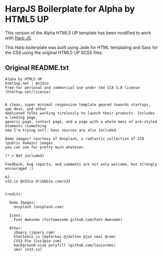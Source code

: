 # HarpJS Boilerplate for Alpha by HTML5 UP

This version of the Alpha HTML5 UP template has been modified to work with [Harp JS](http://harpjs.com/). 

This Harp boilerplate was built using Jade for HTML templating and Sass for the CSS using the original HTML5 UP SCSS files.

## Original README.txt

    Alpha by HTML5 UP
    html5up.net | @n33co
    Free for personal and commercial use under the CCA 3.0 license (html5up.net/license)


    A clean, super minimal responsive template geared towards startups, app devs, and other
    dedicated folks working tirelessly to launch their products. Includes a landing page,
    generic page, contact page, and a page with a whole mess of pre-styled elements (something
    new I'm trying out). Sass sources are also included.

    Demo images* courtesy of Unsplash, a radtastic collection of CC0 (public domain) images
    you can use for pretty much whatever.

    (* = Not included)

    Feedback, bug reports, and comments are not only welcome, but strongly encouraged :)

    AJ
    n33.co @n33co dribbble.com/n33


    Credits:

      Demo Images:
        Unsplash (unsplash.com)

      Icons:
        Font Awesome (fortawesome.github.com/Font-Awesome)

      Other:
        jQuery (jquery.com)
        html5shiv.js (@afarkas @jdalton @jon_neal @rem)
        CSS3 Pie (css3pie.com)
        background-size polyfill (github.com/louisremi)
        skel (n33.co)
